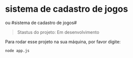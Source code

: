 <h1>sistema de cadastro de jogos</h1> ou #sistema de cadastro de jogos#

> Stastus do projeto: Em desenvolvimento

Para rodar esse projeto na sua máquina, por favor digite:

```
node app.js
```

